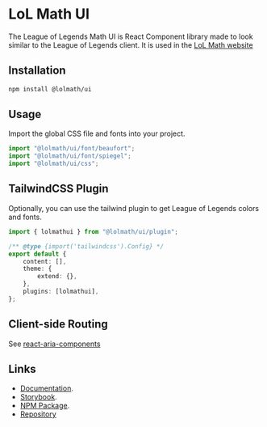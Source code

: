 # LoL Math UI

The League of Legends Math UI is React Component library made to look similar to
the League of Legends client. It is used in the [LoL Math website](https://lolmath.net)

## Installation

```bash
npm install @lolmath/ui
```

## Usage

Import the global CSS file and fonts into your project.

```ts
import "@lolmath/ui/font/beaufort";
import "@lolmath/ui/font/spiegel";
import "@lolmath/ui/css";
```

## TailwindCSS Plugin

Optionally, you can use the tailwind plugin to get League of Legends colors and fonts.

```ts tailwind.config.ts
import { lolmathui } from "@lolmath/ui/plugin";

/** @type {import('tailwindcss').Config} */
export default {
	content: [],
	theme: {
		extend: {},
	},
	plugins: [lolmathui],
};

```

## Client-side Routing

See [react-aria-components](https://react-spectrum.adobe.com/react-aria/routing.html#app-router)

## Links

- [Documentation](https://docs.lolmath.net).
- [Storybook](https://ui.lolmath.net).
- [NPM Package](https://www.npmjs.com/package/@lolmath/ui).
- [Repository](https://gitlab.com/lol-math/lolmath/-/tree/main/packages/ui)
